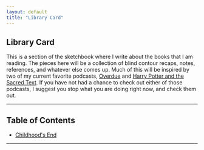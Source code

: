 ```yaml
---
layout: default
title: "Library Card"
---
```


## Library Card

This is a section of the sketchbook where I write about the books that I am reading. 
The pieces here will be a collection of blind contour recaps, notes, references, and 
whatever else comes up. Much of this will be inspired by two of my current favorite
podcasts, [Overdue](https://overduepodcast.com/) and 
[Harry Potter and the Sacred Text](https://www.harrypottersacredtext.com/). If you have
not had a chance to check out either of those podcasts, I suggest you stop what you are
doing right now, and check them out.

---

## Table of Contents

- [Childhood's End](https://raw.githubusercontent.com/yngtodd/sketchbook/master/contents/childhoodsend.md)

---
